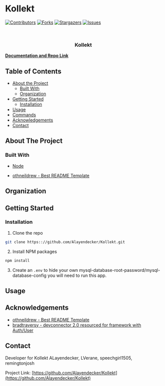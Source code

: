 # Kollekt

[![Contributors][contributors-shield]][contributors-url]
[![Forks][forks-shield]][forks-url]
[![Stargazers][stars-shield]][stars-url]
[![Issues][issues-shield]][issues-url]

<!-- PROJECT LOGO -->
<br />
<p align="center">
  <h3 align="center">Kollekt</h3>
    <a href="https://github.com/Alayendecker/Kollekt"><strong>Documentation and Repo Link</strong></a>
    <br />
    
  </p>
</p>

<!-- TABLE OF CONTENTS -->

## Table of Contents

- [About the Project](#about-the-project)
  - [Built With](#built-with)
  - [Organization](#Organization)
- [Getting Started](#getting-started)
  - [Installation](#installation)
- [Usage](#usage)
- [Commands](#commands)
- [Acknowledgements](#acknowledgements)
- [Contact](#contact)

<!-- ABOUT THE PROJECT -->

## About The Project

### Built With

- [Node](https://nodejs.org/en/)

- [othneildrew - Best README Template](https://github.com/othneildrew/Best-README-Template)

<!-- Organization -->

## Organization

<!-- GETTING STARTED -->

## Getting Started

### Installation

1. Clone the repo

```sh
git clone https:://github.com/Alayendecker/Kollekt.git
```

2. Install NPM packages

```sh
npm install
```

3. Create an `.env` to hide your own mysql-database-root-password/mysql-database-config you will need to run this app.

## Usage

<!-- CONTACT -->

## Acknowledgements

- [othneildrew - Best README Template](https://github.com/othneildrew/Best-README-Template)
- [bradtraversy - devconnector 2.0 resourced for framework with Auth/User](https://github.com/bradtraversy/devconnector_2.0)

## Contact

Developer for Kollekt ALayendecker, LVerane, speechgirl1505, remingtonjosh

Project Link: [https://github.com/Alayendecker/Kollekt](https://github.com/Alayendecker/Kollekt)

<!-- MARKDOWN LINKS & IMAGES -->
<!-- https://www.markdownguide.org/basic-syntax/#reference-style-links -->

[contributors-shield]: https://img.shields.io/github/contributors/Alayendecker/Kollekt.svg?style=flat-square
[contributors-url]: https://github.com/Alayendecker/Kollekt/graphs/contributors
[forks-shield]: https://img.shields.io/github/forks/Alayendecker/Kollekt.svg?style=flat-square
[forks-url]: https://github.com/Alayendecker/Kollekt/network/members
[stars-shield]: https://img.shields.io/github/stars/Alayendecker/Kollekt.svg?style=flat-square
[stars-url]: https://github.com/Alayendecker/Kollekt/stargazers
[issues-shield]: https://img.shields.io/github/issues/Alayendecker/Kollekt.svg?style=flat-square
[issues-url]: https://github.com/Alayendecker/Kollekt/issues
